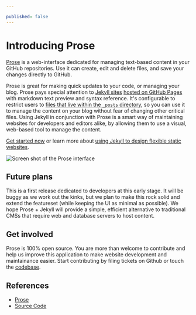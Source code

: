 ```yaml
---

published: false
---
```


# Introducing Prose

[Prose](http://prose.io) is a web-interface dedicated for managing text-based content in your GitHub repositories. Use it can create, edit and delete files, and save your changes directly to GitHub.

Prose is great for making quick updates to your code, or managing your blog. Prose pays special attention to [Jekyll sites](https://github.com/mojombo/jekyll) [hosted on GitHub Pages](http://pages.github.com) with markdown text preview and syntax reference. It's configurable to restrict users to [files that live within the `_posts` directory](help/handbook.html#set_root_url), so you can use it to manage the content on your blog without fear of changing other critical files. Using Jekyll in conjunction with Prose is a smart way of maintaining websites for developers and editors alike, by allowing them to use a visual, web-based tool to manage the content.

[Get started now](/help/getting-started.html) or learn more about [using Jekyll to design flexible static websites](http://developmentseed.org/blog/2011/09/09/jekyll-github-pages/).

![Screen shot of the Prose interface](https://dl.dropbox.com/u/22916323/images/prose/about-prose-screenshot.png)


## Future plans

This is a first release dedicated to developers at this early stage. It will be buggy as we work out the kinks, but we plan to make this rock solid and extend the featureset (while keeping the UI as minimal as possible). We hope Prose + Jekyll will provide a simple, efficient alternative to traditional CMSs that require web and database servers to host content.


## Get involved

Prose is 100% open source. You are more than welcome to contribute and help us improve this application to make website development and maintainance easier. Start contributing by filing tickets on Github or touch the [codebase](http://github.com/prose).


## References

- [Prose](http://prose.io)
- [Source Code](http://github.com/prose)


